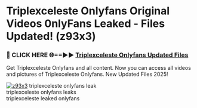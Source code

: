 # Triplexceleste Onlyfans Original Videos 0nlyFans Leaked - Files Updated! (z93x3)

<h3>🔴 CLICK HERE 🌐==►► <a href="https://tinyurl.com/4seja8ks" rel="nofollow">Triplexceleste Onlyfans Updated Files</a></h3>

Get Triplexceleste Onlyfans and all content. Now you can access all videos and pictures of Triplexceleste Onlyfans. New Updated Files 2025!

[![z93x3](https://i.imgur.com/EWjZXRe.gif)](https://tinyurl.com/4seja8ks)
triplexceleste onlyfans leak<br>
triplexceleste onlyfans leaks<br>
triplexceleste leaked onlyfans